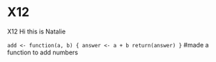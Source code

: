 # X12
X12
Hi this is Natalie

`add <- function(a, b) {
  answer <- a + b
  return(answer)
  }`  #made a function to add numbers 
